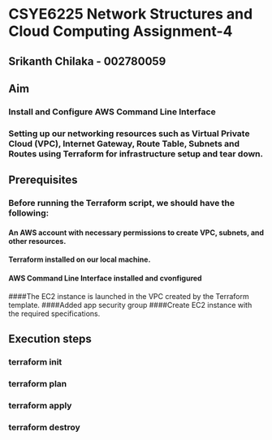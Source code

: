 # CSYE6225 Network Structures and Cloud Computing Assignment-4

## Srikanth Chilaka - 002780059

## Aim

### Install and Configure AWS Command Line Interface
### Setting up our networking resources such as Virtual Private Cloud (VPC), Internet Gateway, Route Table, Subnets and Routes using Terraform for infrastructure setup and tear down.


## Prerequisites

### Before running the Terraform script, we should have the following:

#### An AWS account with necessary permissions to create VPC, subnets, and other resources.
#### Terraform installed on our local machine.
#### AWS Command Line Interface installed and cvonfigured
####The EC2 instance is launched in the VPC created by the Terraform template.
####Added app security group
####Create EC2 instance with the required specifications.
## Execution steps

### terraform init
### terraform plan
### terraform apply
### terraform destroy